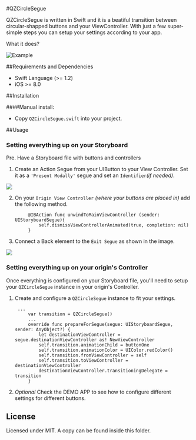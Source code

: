 #QZCircleSegue

QZCircleSegue is written in Swift and it is a beatiful transition between circular-shapped buttons and your ViewController.
With just a few super-simple steps you can setup your settings according to your app.

What it does?

![Example](https://www.dribba.com/external/QZCircleSegue/example.gif)

##Requirements and Dependencies
- Swift Language (>= 1.2)
- iOS >= 8.0

##Installation

####Manual install:
- Copy `QZCircleSegue.swift` into your project.

##Usage

### Setting everything up on your Storyboard

Pre. Have a Storyboard file with buttons and controllers

1. Create an Action Segue from your UIButton to your View Controller. Set it as a `'Present Modally'` segue and set an `Identifier`*(if needed)*.

![](https://www.dribba.com/external/QZCircleSegue/connect.jpg)

2. On your `Origin View Controller` *(where your buttons are placed in)* add the following method.
	
    		@IBAction func unwindToMainViewController (sender: UIStoryboardSegue){
   				self.dismissViewControllerAnimated(true, completion: nil)
			}
3. Connect a Back element to the `Exit Segue` as shown in the image.

![](https://www.dribba.com/external/QZCircleSegue/exit.jpg)

### Setting everything up on your origin's Controller

Once everything is configured on your Storyboard file, you'll need to setup your `QZCircleSegue` instance in your origin's Controller.

1. Create and configure a `QZCircleSegue` instance to fit your settings.

		...
    		var transition = QZCircleSegue()
    		...
    		override func prepareForSegue(segue: UIStoryboardSegue, sender: AnyObject?) {
        		let destinationViewController = segue.destinationViewController as! NewViewController
        		self.transition.animationChild = buttonOne
        		self.transition.animationColor = UIColor.redColor()
        		self.transition.fromViewController = self
        		self.transition.toViewController = destinationViewController
        		destinationViewController.transitioningDelegate = transition
			}
2. *Optional* Check the DEMO APP to see how to configure different settings for different buttons.


## License

Licensed under MIT. A copy can be found inside this folder.
